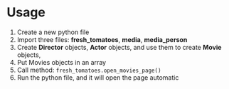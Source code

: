 # Usage
1. Create a new python file
2. Import three files: **fresh_tomatoes**, **media**, **media_person**
3. Create  **Director** objects, **Actor** objects, and use them to create **Movie** objects,
4. Put Movies objects in an array
5. Call method: `fresh_tomatoes.open_movies_page()` 
6. Run the python file, and it will open the page automatic